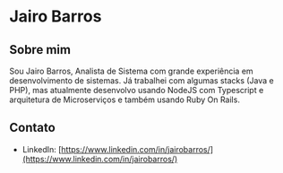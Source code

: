 # Jairo Barros

## Sobre mim

Sou Jairo Barros, Analista de Sistema com grande experiência em desenvolvimento de sistemas. Já trabalhei com algumas stacks (Java e PHP), mas atualmente desenvolvo usando NodeJS com Typescript e arquitetura de Microserviços e também usando Ruby On Rails.

## Contato

- LinkedIn: [https://www.linkedin.com/in/jairobarros/](https://www.linkedin.com/in/jairobarros/)
